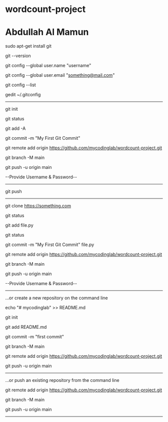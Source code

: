 # wordcount-project

# Abdullah Al Mamun

sudo apt-get install git

git --version

git config --global user.name "username"

git config --global user.email "something@mail.com"

git config --list

gedit ~/.gitconfig

------------------------------------------------------------------------------

git init

git status

git add -A

git commit -m "My First Git Commit"

git remote add origin https://github.com/mycodinglab/wordcount-project.git

git branch -M main

git push -u origin main

--Provide Username & Password--

------------------------------------------------------------------------------

git push

------------------------------------------------------------------------------

git clone https://something.com

git status

git add file.py

git status

git commit -m "My First Git Commit" file.py

git remote add origin https://github.com/mycodinglab/wordcount-project.git

git branch -M main

git push -u origin main

--Provide Username & Password--

------------------------------------------------------------------------------

…or create a new repository on the command line

echo "# mycodinglab" >> README.md

git init

git add README.md

git commit -m "first commit"

git branch -M main

git remote add origin https://github.com/mycodinglab/wordcount-project.git

git push -u origin main

------------------------------------------------------------------------------

…or push an existing repository from the command line

git remote add origin https://github.com/mycodinglab/wordcount-project.git

git branch -M main

git push -u origin main

------------------------------------------------------------------------------
